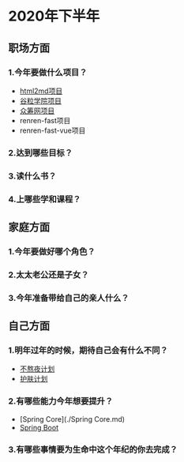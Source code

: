 # 2020年下半年

## 职场方面
### 1.今年要做什么项目？

- [html2md项目](https://github.com/315351669/html2md)
- [谷粒学院项目](https://github.com/315351669/gulimarket)
- [众筹网项目](https://github.com/315351669/SHANGCHOUWANG)
- renren-fast项目
- renren-fast-vue项目

### 2.达到哪些目标？
### 3.读什么书？
### 4.上哪些学和课程？
## 家庭方面
### 1.今年要做好哪个角色？
### 2.太太老公还是子女？
### 3.今年准备带给自己的亲人什么？
## 自己方面
### 1.明年过年的时候，期待自己会有什么不同？

- [不熬夜计划](./不熬夜计划.md)
- [护肤计划](./护肤计划.md)

### 2.有哪些能力今年想要提升？

- [Spring Core](./Spring Core.md)
- [Spring Boot](./spring-boot-reference.pdf)

### 3.有哪些事情要为生命中这个年纪的你去完成？